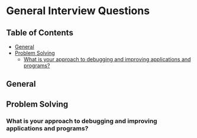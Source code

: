 General Interview Questions
===========================

## Table of Contents
* [General](#general)
* [Problem Solving](#problem-solving)
  * [What is your approach to debugging and improving applications and programs?](#prob-sol-debugging-approach)

## General


## Problem Solving 
### <a name="prob-sol-debugging-approach"/> What is your approach to debugging and improving applications and programs?
